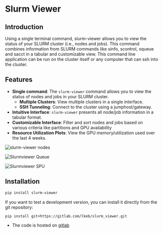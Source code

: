 # Slurm Viewer

## Introduction
Using a single terminal command, slurm-viewer allows you to view the status of your SLURM cluster (i.e., nodes and jobs). This command combines information from SLURM commands like sinfo, scontrol, squeue and sacct in a tabular and customizable view.
This command line application can be run on the cluster itself or any computer that can ssh into the cluster.

## Features
- **Single command**: The `slurm-viewer` command allows you to view the status of nodes and jobs in your SLURM cluster.
  - **Multiple Clusters**: View multiple clusters in a single interface.
  - **SSH Tunneling**: Connect to the cluster using a jumphost/gateway.
- **Intuitive Interface**: `slurm-viewer` presents all node/job information in a tabular format. 
- **Customizable Interface**: Filter and sort nodes and jobs based on various criteria like partitions and GPU availability
- **Resource Utilization Plots**: View the GPU memory/utilization used over the last 4 weeks.

![slurm-viewer nodes](https://gitlab.com/lkeb/slurm_viewer/-/raw/main/assets/3__slurm-viewer__nodestatus.png "Nodes")

![Slurmviewer Queue](https://gitlab.com/lkeb/slurm_viewer/-/raw/main/assets/2__slurm-viewer__Jobs.png "Queue")

![Slurmviewer SPU](https://gitlab.com/lkeb/slurm_viewer/-/raw/main/assets/slurmviewer_gpu.svg "GPU USage")

## Installation

```bash
pip install slurm-viewer
```

If you want to test a development version, you can install it directly from the git repository:

```bash
pip install git+https://gitlab.com/lkeb/slurm_viewer.git
```
 - The code is hosted on [gitlab](https://gitlab.com/lkeb/slurm_viewer.git)
